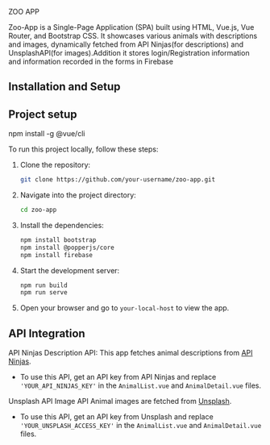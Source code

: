 ZOO APP

Zoo-App is a Single-Page Application (SPA) built using HTML, Vue.js, Vue Router, and Bootstrap CSS. It showcases various animals with descriptions and images, dynamically fetched from API Ninjas(for descriptions) and UnsplashAPI(for images).Addition it stores login/Registration information and information recorded in the forms in Firebase

## Installation and Setup

## Project setup

npm install -g @vue/cli

To run this project locally, follow these steps:

1. Clone the repository:

   ```bash
   git clone https://github.com/your-username/zoo-app.git

   ```

2. Navigate into the project directory:

   ```bash
   cd zoo-app
   ```

3. Install the dependencies:

   ```bash
   npm install bootstrap
   npm install @popperjs/core
   npm install firebase
   ```

4. Start the development server:

   ```bash
   npm run build
   npm run serve
   ```

5. Open your browser and go to `your-local-host` to view the app.

## API Integration

API Ninjas
Description API:
This app fetches animal descriptions from [API Ninjas](https://api-ninjas.com/api/animals).

- To use this API, get an API key from API Ninjas and replace `'YOUR_API_NINJAS_KEY'` in the `AnimalList.vue` and `AnimalDetail.vue` files.

Unsplash API
Image API
Animal images are fetched from [Unsplash](https://unsplash.com/developers).

- To use this API, get an API key from Unsplash and replace `'YOUR_UNSPLASH_ACCESS_KEY'` in the `AnimalList.vue` and `AnimalDetail.vue` files.
